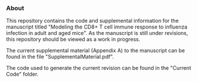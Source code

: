 ### About
This repository contains the code and supplemental information for the manuscript titled "Modeling the CD8+ T cell immune response to influenza infection in adult and aged mice". As the manuscript is still under revisions, this repository should be viewed as a work in progress.

The current supplemental material (Appendix A) to the manuscript can be found in the file "SupplementalMaterial.pdf".

The code used to generate the current revision can be found in the "Current Code" folder.

